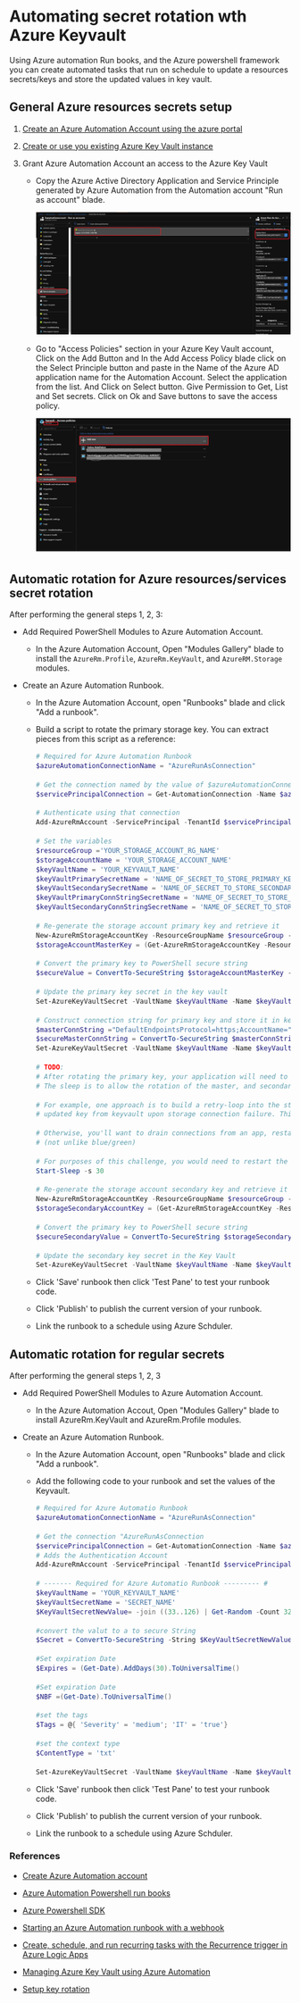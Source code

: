 # Automating secret rotation wth Azure Keyvault

Using Azure automation Run books, and the Azure powershell framework you can create automated tasks that run on schedule to update a resources secrets/keys and store the updated values in key vault.

## General Azure resources secrets setup

1. [Create an Azure Automation Account using the azure portal](https://docs.microsoft.com/en-us/azure/automation/automation-quickstart-create-account)

2. [Create or use you existing Azure Key Vault instance](https://docs.microsoft.com/en-us/azure/key-vault/quick-create-portal)

3. Grant Azure Automation Account an access to the Azure Key Vault

    - Copy the Azure Active Directory Application and Service Principle generated by Azure Automation from the Automation account "Run as account" blade.

        ![automationAccountADID](./images/automationAccountADID.png)

    - Go to "Access Policies" section in your Azure Key Vault account, Click on the Add Button and In the Add Access Policy blade click on the Select Principle button and paste in the Name of the Azure AD application name for the Automation Account. Select the application from the list. And Click on Select button. Give Permission to Get, List and Set secrets. Click on Ok and Save buttons to save the access policy.

        ![KVPolicies](./images/KVPolicies.png)

## Automatic rotation for Azure resources/services secret rotation

After performing the general steps 1, 2, 3:

- Add Required PowerShell Modules to Azure Automation Account.

  - In the Azure Automation Account, Open "Modules Gallery" blade to install the `AzureRm.Profile`, `AzureRm.KeyVault`, and `AzureRM.Storage` modules.

- Create an Azure Automation Runbook.

  - In the Azure Automation Account, open "Runbooks" blade and click "Add a runbook".

  - Build a script to rotate the primary storage key. You can extract pieces from this script as a reference:

    ```Powershell
    # Required for Azure Automation Runbook
    $azureAutomationConnectionName = "AzureRunAsConnection"

    # Get the connection named by the value of $azureAutomationConnectionName
    $servicePrincipalConnection = Get-AutomationConnection -Name $azureAutomationConnectionName

    # Authenticate using that connection
    Add-AzureRmAccount -ServicePrincipal -TenantId $servicePrincipalConnection.TenantId -ApplicationId $servicePrincipalConnection.ApplicationId -CertificateThumbprint $servicePrincipalConnection.CertificateThumbprint

    # Set the variables
    $resourceGroup ='YOUR_STORAGE_ACCOUNT_RG_NAME'
    $storageAccountName = 'YOUR_STORAGE_ACCOUNT_NAME'
    $keyVaultName = 'YOUR_KEYVAULT_NAME'
    $keyVaultPrimarySecretName = 'NAME_OF_SECRET_TO_STORE_PRIMARY_KEY'
    $keyVaultSecondarySecretName = 'NAME_OF_SECRET_TO_STORE_SECONDARY_KEY'
    $keyVaultPrimaryConnStringSecretName = 'NAME_OF_SECRET_TO_STORE_PRIMARY_CONNECTION_STRING'
    $keyVaultSecondaryConnStringSecretName = 'NAME_OF_SECRET_TO_STORE_SECONDARY_CONNECTION_STRING'

    # Re-generate the storage account primary key and retrieve it
    New-AzureRmStorageAccountKey -ResourceGroupName $resourceGroup -Name $storageAccountName -KeyName "key1"
    $storageAccountMasterKey = (Get-AzureRmStorageAccountKey -ResourceGroupName $resourceGroup -Name $storageAccountName).Value[0]

    # Convert the primary key to PowerShell secure string
    $secureValue = ConvertTo-SecureString $storageAccountMasterKey -AsPlainText -Force

    # Update the primary key secret in the key vault
    Set-AzureKeyVaultSecret -VaultName $keyVaultName -Name $keyVaultPrimarySecretName -SecretValue $secureValue

    # Construct connection string for primary key and store it in key vault
    $masterConnString ="DefaultEndpointsProtocol=https;AccountName="+$storageAccountName+";AccountKey="+$storageAccountMasterKey+";EndpointSuffix=core.windows.net"
    $secureMasterConnString = ConvertTo-SecureString $masterConnString -AsPlainText -Force
    Set-AzureKeyVaultSecret -VaultName $keyVaultName -Name $keyVaultConnStringSecretName -SecretValue $secureMasterConnString

    # TODO:
    # After rotating the primary key, your application will need to somehow start using the updated storage secrets from Key Vault.
    # The sleep is to allow the rotation of the master, and secondary keys without causing a down time to the applications connecting to the storage account, recommended way is to rotate master and secondary keys on differenet schedule.

    # For example, one approach is to build a retry-loop into the storage client in your application to ensure it reloads an
    # updated key from keyvault upon storage connection failure. This would prevent the need to bounce running applications.

    # Otherwise, you'll want to drain connections from an app, restart it to refresh secrets, and then direct traffic at it again
    # (not unlike blue/green)

    # For purposes of this challenge, you would need to restart the app service instead of sleeping below.
    Start-Sleep -s 30

    # Re-generate the storage account secondary key and retrieve it
    New-AzureRmStorageAccountKey -ResourceGroupName $resourceGroup -Name $storageAccountName -KeyName "key2"
    $storageSecondaryAccountKey = (Get-AzureRmStorageAccountKey -ResourceGroupName $resourceGroup -Name $storageAccountName).Value[1]

    # Convert the primary key to PowerShell secure string
    $secureSecondaryValue = ConvertTo-SecureString $storageSecondaryAccountKey -AsPlainText -Force

    # Update the secondary key secret in the Key Vault
    Set-AzureKeyVaultSecret -VaultName $keyVaultName -Name $keyVaultSecondarySecretName -SecretValue $secureSecondaryValue
    ```

  - Click 'Save' runbook then click 'Test Pane' to test your runbook code.

  - Click 'Publish' to publish the current version of your runbook.

  - Link the runbook to a schedule using Azure Schduler.

## Automatic rotation for regular secrets

After performing the general steps 1, 2, 3

- Add Required PowerShell Modules to Azure Automation Account.

  - In the Azure Automation Accout, Open "Modules Gallery" blade to install  AzureRm.KeyVault and AzureRm.Profile modules.

- Create an Azure Automation Runbook.

  - In the Azure Automation Account, open "Runbooks" blade and click "Add a runbook".

  - Add the following code to your runbook and set the values of the Keyvault.

    ```Powershell
    # Required for Azure Automatio Runbook
    $azureAutomationConnectionName = "AzureRunAsConnection"

    # Get the connection "AzureRunAsConnection
    $servicePrincipalConnection = Get-AutomationConnection -Name $azureAutomationConnectionName
    # Adds the Authentication Account
    Add-AzureRmAccount -ServicePrincipal -TenantId $servicePrincipalConnection.TenantId -ApplicationId $servicePrincipalConnection.ApplicationId -CertificateThumbprint $servicePrincipalConnection.CertificateThumbprint

    # ------- Required for Azure Automatio Runbook --------- #
    $keyVaultName = 'YOUR_KEYVAULT_NAME'
    $keyVaultSecretName = 'SECRET_NAME'
    $KeyVaultSecretNewValue= -join ((33..126) | Get-Random -Count 32 | % {[char]$_})

    #convert the valut to a to secure String
    $Secret = ConvertTo-SecureString -String $KeyVaultSecretNewValue -AsPlainText -Force

    #Set expiration Date
    $Expires = (Get-Date).AddDays(30).ToUniversalTime()

    #Set expiration Date
    $NBF =(Get-Date).ToUniversalTime()

    #set the tags
    $Tags = @{ 'Severity' = 'medium'; 'IT' = 'true'}

    #set the context type
    $ContentType = 'txt'

    Set-AzureKeyVaultSecret -VaultName $keyVaultName -Name $keyVaultSecretName -SecretValue $Secret -Expires $Expires -NotBefore $NBF -ContentType $ContentType -Tags $Tags
    ```

  - Click 'Save' runbook then click 'Test Pane' to test your runbook code.

  - Click 'Publish' to publish the current version of your runbook.

  - Link the runbook to a schedule using Azure Schduler.

### References

- [Create Azure Automation account](https://docs.microsoft.com/en-us/azure/automation/automation-quickstart-create-account)

- [Azure Automation Powershell run books](https://docs.microsoft.com/en-us/azure/automation/automation-first-runbook-textual-powershell)

- [Azure Powershell SDK](https://docs.microsoft.com/en-us/powershell/module/az.keyvault/set-azkeyvaultsecret?view=azps-2.0.0)

- [Starting an Azure Automation runbook with a webhook](https://docs.microsoft.com/en-us/azure/automation/automation-webhooks)

- [Create, schedule, and run recurring tasks with the Recurrence trigger in Azure Logic Apps](https://docs.microsoft.com/en-us/azure/connectors/connectors-native-recurrence)

- [Managing Azure Key Vault using Azure Automation](https://docs.microsoft.com/en-us/azure/key-vault/automation-manage-key-vault)

- [Setup key rotation](https://docs.microsoft.com/en-us/azure/key-vault/key-vault-key-rotation-log-monitoring)

